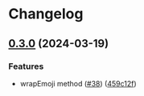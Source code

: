 # Changelog

## [0.3.0](https://github.com/webmuds/colors/compare/0.2.0...0.3.0) (2024-03-19)


### Features

* wrapEmoji method ([#38](https://github.com/webmuds/colors/issues/38)) ([459c12f](https://github.com/webmuds/colors/commit/459c12f2eb17da273a3babe9a09294575bc4fb47))
